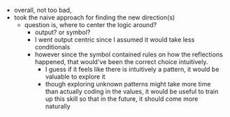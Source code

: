 - overall, not too bad,
- took the naive approach for finding the new direction(s)
	- question is, where to center the logic around?
		- output? or symbol?
		- I went output centric since I assumed it would take less conditionals
		- however since the symbol contained rules on how the reflections happened, that would've been the correct choice intuitively.
			- I guess if it feels like there is intuitively a pattern, it would be valuable to explore it
			- though exploring unknown patterns might take more time than actually coding in the values, it would be useful to train up this skill so that in the future, it should come more naturally